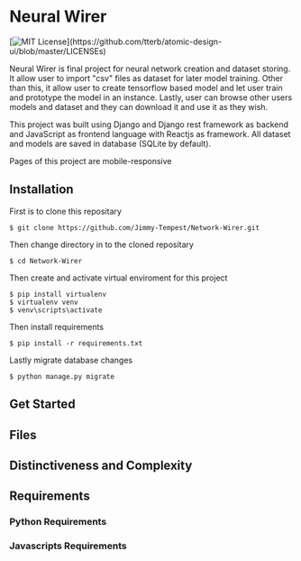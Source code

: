 # Neural Wirer
[![MIT License](https://img.shields.io/apm/l/atomic-design-ui.svg?)](https://github.com/tterb/atomic-design-ui/blob/master/LICENSEs)

Neural Wirer is final project for neural network creation and dataset storing. It allow user to import "csv" files as dataset for later model training.
Other than this, it allow user to create tensorflow based model and let user train and prototype the model in an instance. Lastly, user can browse other users
models and dataset and they can download it and use it as they wish.


This project was built using Django and Django rest framework as backend and JavaScript as frontend language with Reactjs as framework. All dataset and models are saved in database (SQLite by default).


Pages of this project are mobile-responsive


## Installation
First is to clone this repositary

```
$ git clone https://github.com/Jimmy-Tempest/Network-Wirer.git
```

Then change directory in to the cloned repositary

```
$ cd Network-Wirer
```

Then create and activate virtual enviroment for this project
```
$ pip install virtualenv
$ virtualenv venv
$ venv\scripts\activate
```

Then install requirements
```
$ pip install -r requirements.txt
```

Lastly migrate database changes
```
$ python manage.py migrate
```
## Get Started

## Files

## Distinctiveness and Complexity

## Requirements
### Python Requirements
### Javascripts Requirements